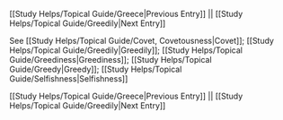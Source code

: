 [[Study Helps/Topical Guide/Greece|Previous Entry]]  ||  [[Study Helps/Topical Guide/Greedily|Next Entry]]

 See [[Study Helps/Topical Guide/Covet, Covetousness|Covet]]; [[Study Helps/Topical Guide/Greedily|Greedily]]; [[Study Helps/Topical Guide/Greediness|Greediness]]; [[Study Helps/Topical Guide/Greedy|Greedy]]; [[Study Helps/Topical Guide/Selfishness|Selfishness]]

[[Study Helps/Topical Guide/Greece|Previous Entry]]  ||  [[Study Helps/Topical Guide/Greedily|Next Entry]]